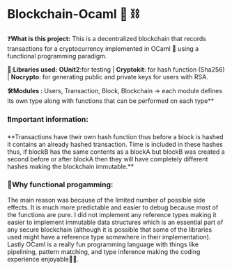 # Blockchain-Ocaml 🐪 ⛓️

❓**What is this project:** This is a decentralized blockchain that records transactions for a cryptocurrency implemented in OCaml 🐪 using a functional programming paradigm.

🧰:**Libraries used:** **OUnit2**:for testing | **Cryptokit**: for hash function (Sha256) | **Nocrypto**: for generating public and private keys for users with RSA.

**🛠️Modules :** Users, Transaction, Block, Blockchain -> each module defines its own type along with functions that can be performed on each type**

<h3>❗Important information:</h3>
**Transactions have their own hash function thus before a block is hashed it contains an already hashed transaction. Time is included in these hashes thus, if blockB has the same contents as a blockA but blockB was created a second before or after blockA then they will have completely different hashes making the blockchain immutable.**

<h3>🧐Why functional progamming:</h3>
The main reason was because of the limited number of possible side effects. It is much more predictable and easier to debug because most of the functions are pure. I did not implement any reference types making it easier to implement immutable data structures which is an essential part of any secure blockchain (although it is possible that some of the libraries used might have a reference type somewhere in their implementation). Lastly OCaml is a really fun programming language with things like pipelining, pattern matching, and type inference making the coding experience enjoyable🌟😄.
